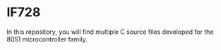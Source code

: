 # IF728

In this repository, you will find multiple C source files developed for the 8051 microcontroller family. 